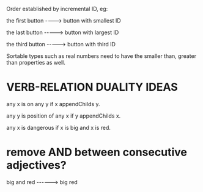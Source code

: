 Order established by incremental ID, eg:

the first button ----> button with smallest ID

the last button -----> button with largest ID

the third button -----> button with third ID


Sortable types such as real numbers need to have the smaller than, greater than properties as well.


# VERB-RELATION DUALITY IDEAS

any x is on any y if x appendChilds y.

any y is position of any x if y appendChilds x.

any x is dangerous if x is big and x is red.


# remove AND between consecutive adjectives?

big and red ------> big red








